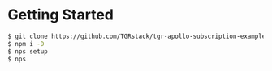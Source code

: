 # Getting Started

```bash
$ git clone https://github.com/TGRstack/tgr-apollo-subscription-example-microservice.git
$ npm i -D
$ nps setup
$ nps
```
